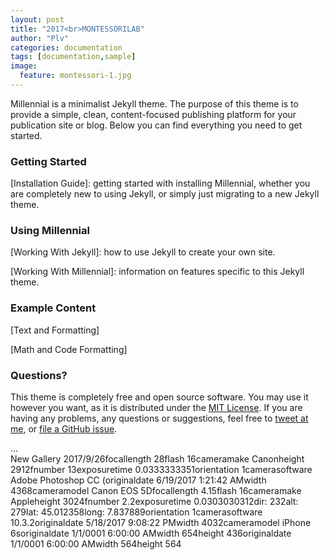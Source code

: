 ```yaml
---
layout: post
title: "2017<br>MONTESSORILAB"
author: "Plv"
categories: documentation
tags: [documentation,sample]
image:
  feature: montessori-1.jpg
---
```


Millennial is a minimalist Jekyll theme. The purpose of this theme is to provide a simple, clean, content-focused publishing platform for your publication site or blog. Below you can find everything you need to get started.

### Getting Started

[Installation Guide]: getting started with installing Millennial, whether you are completely new to using Jekyll, or simply just migrating to a new Jekyll theme.

### Using Millennial

[Working With Jekyll]: how to use Jekyll to create your own site.

[Working With Millennial]: information on features specific to this Jekyll theme.

### Example Content

[Text and Formatting]

[Math and Code Formatting]

### Questions?

This theme is completely free and open source software. You may use it however you want, as it is distributed under the [MIT License](http://choosealicense.com/licenses/mit/). If you are having any problems, any questions or suggestions, feel free to [tweet at me](https://twitter.com/intent/tweet?text=My%question%about%Millennial%is:%&amp;via=paululele), or [file a GitHub issue](https://github.com/lenpaul/Millennial/issues/new).


<div id="cp_widget_8668a5e0-4e70-4f24-955e-9b1da4bb2bac">...</div><script type="text/javascript">
var cpo = []; cpo["_object"] ="cp_widget_8668a5e0-4e70-4f24-955e-9b1da4bb2bac"; cpo["_fid"] = "AAFAlEulQZDq";
var _cpmp = _cpmp || []; _cpmp.push(cpo);
(function() { var cp = document.createElement("script"); cp.type = "text/javascript";
cp.async = true; cp.src = "//www.cincopa.com/media-platform/runtime/libasync.js";
var c = document.getElementsByTagName("script")[0];
c.parentNode.insertBefore(cp, c); })(); </script><noscript><span>New Gallery 2017/9/26</span><span>focallength</span><span> 28</span><span>flash</span><span> 16</span><span>cameramake</span><span> Canon</span><span>height</span><span> 2912</span><span>fnumber</span><span> 13</span><span>exposuretime</span><span> 0.0333333351</span><span>orientation</span><span> 1</span><span>camerasoftware</span><span> Adobe Photoshop CC (</span><span>originaldate</span><span> 6/19/2017 1:21:42 AM</span><span>width</span><span> 4368</span><span>cameramodel</span><span> Canon EOS 5D</span><span>focallength</span><span> 4.15</span><span>flash</span><span> 16</span><span>cameramake</span><span> Apple</span><span>height</span><span> 3024</span><span>fnumber</span><span> 2.2</span><span>exposuretime</span><span> 0.0303030312</span><span>dir</span>:<span> 232</span><span>alt</span>:<span> 279</span><span>lat</span>:<span> 45.012358</span><span>long</span>:<span> 7.837889</span><span>orientation</span><span> 1</span><span>camerasoftware</span><span> 10.3.2</span><span>originaldate</span><span> 5/18/2017 9:08:22 PM</span><span>width</span><span> 4032</span><span>cameramodel</span><span> iPhone 6s</span><span>originaldate</span><span> 1/1/0001 6:00:00 AM</span><span>width</span><span> 654</span><span>height</span><span> 436</span><span>originaldate</span><span> 1/1/0001 6:00:00 AM</span><span>width</span><span> 564</span><span>height</span><span> 564</span></noscript>
